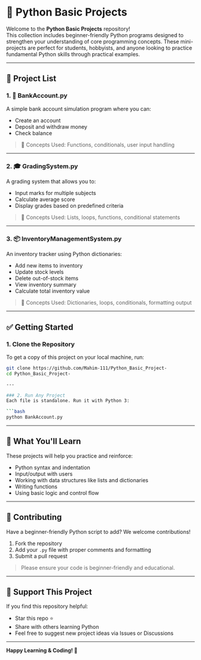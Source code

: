 
# 🐍 Python Basic Projects

Welcome to the **Python Basic Projects** repository!  
This collection includes beginner-friendly Python programs designed to strengthen your understanding of core programming concepts. These mini-projects are perfect for students, hobbyists, and anyone looking to practice fundamental Python skills through practical examples.

---

## 📁 Project List

### 1. 🏦 BankAccount.py
A simple bank account simulation program where you can:
- Create an account
- Deposit and withdraw money
- Check balance

> 🔧 Concepts Used: Functions, conditionals, user input handling

---

### 2. 🎓 GradingSystem.py
A grading system that allows you to:
- Input marks for multiple subjects
- Calculate average score
- Display grades based on predefined criteria

> 🔧 Concepts Used: Lists, loops, functions, conditional statements

---

### 3. 📦 InventoryManagementSystem.py
An inventory tracker using Python dictionaries:
- Add new items to inventory
- Update stock levels
- Delete out-of-stock items
- View inventory summary
- Calculate total inventory value

> 🔧 Concepts Used: Dictionaries, loops, conditionals, formatting output

---

## ✅ Getting Started

### 1. Clone the Repository
To get a copy of this project on your local machine, run:

```bash
git clone https://github.com/Mahim-111/Python_Basic_Project-
cd Python_Basic_Project-

---

### 2. Run Any Project
Each file is standalone. Run it with Python 3:

```bash
python BankAccount.py
```

---

## 🧠 What You'll Learn

These projects will help you practice and reinforce:
- Python syntax and indentation
- Input/output with users
- Working with data structures like lists and dictionaries
- Writing functions
- Using basic logic and control flow

---

## 🙌 Contributing

Have a beginner-friendly Python script to add?
We welcome contributions!

1. Fork the repository
2. Add your `.py` file with proper comments and formatting
3. Submit a pull request

> Please ensure your code is beginner-friendly and educational.

---

## 🌟 Support This Project

If you find this repository helpful:
- Star this repo ⭐
- Share with others learning Python
- Feel free to suggest new project ideas via Issues or Discussions

---

**Happy Learning & Coding! 🚀**
